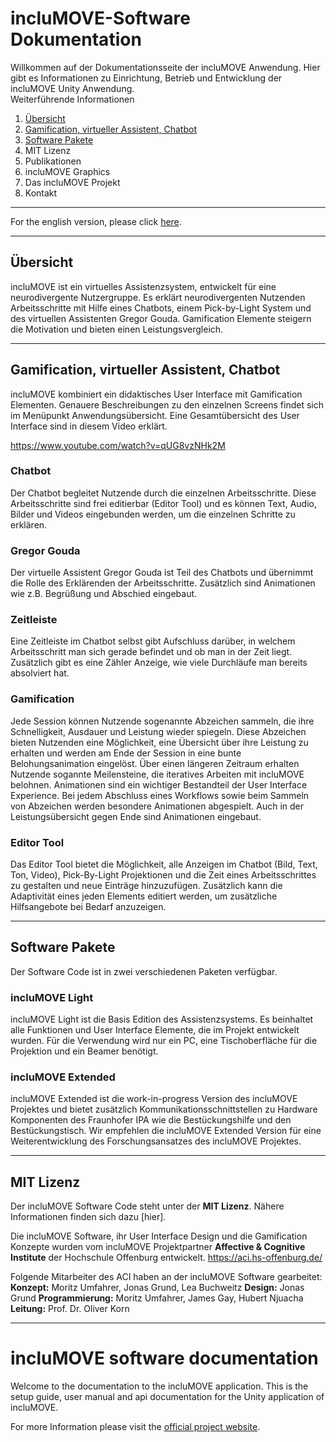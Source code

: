 # incluMOVE-Software Dokumentation
Willkommen auf der Dokumentationsseite der incluMOVE Anwendung. Hier gibt es Informationen zu Einrichtung, Betrieb und Entwicklung der incluMOVE Unity Anwendung. <br>
Weiterführende Informationen

 1. [Übersicht](#übersicht)
 2. [Gamification, virtueller Assistent, Chatbot](#gamification_de)
 3. [Software Pakete](#software_de)
 4. MIT Lizenz
 5. Publikationen
 6. incluMOVE Graphics
 7. Das incluMOVE Projekt
 8. Kontakt

---

For the english version, please click [here](#english).

---

## Übersicht
incluMOVE ist ein virtuelles Assistenzsystem, entwickelt für eine neurodivergente Nutzergruppe. Es erklärt neurodivergenten Nutzenden Arbeitsschritte mit Hilfe eines Chatbots, einem Pick-by-Light System und des virtuellen Assistenten Gregor Gouda. Gamification Elemente steigern die Motivation und bieten einen Leistungsvergleich. 

---

<a name="gamification_de"></a>
## Gamification, virtueller Assistent, Chatbot
incluMOVE kombiniert ein didaktisches User Interface mit Gamification Elementen. Genauere Beschreibungen zu den einzelnen Screens findet sich im Menüpunkt Anwendungsübersicht.
Eine Gesamtübersicht des User Interface sind in diesem Video erklärt.

https://www.youtube.com/watch?v=qUG8vzNHk2M 

### Chatbot
Der Chatbot begleitet Nutzende durch die einzelnen Arbeitsschritte. Diese Arbeitsschritte sind frei editierbar (Editor Tool) und es können Text, Audio, Bilder und Videos eingebunden werden, um die einzelnen Schritte zu erklären. 

### Gregor Gouda
Der virtuelle Assistent Gregor Gouda ist Teil des Chatbots und übernimmt die Rolle des Erklärenden der Arbeitsschritte. Zusätzlich sind Animationen wie z.B. Begrüßung und Abschied eingebaut.

### Zeitleiste
Eine Zeitleiste im Chatbot selbst gibt Aufschluss darüber, in welchem Arbeitsschritt man sich gerade befindet und ob man in der Zeit liegt. Zusätzlich gibt es eine Zähler Anzeige, wie viele Durchläufe man bereits absolviert hat.

### Gamification
Jede Session können Nutzende sogenannte Abzeichen sammeln, die ihre Schnelligkeit, Ausdauer und Leistung wieder spiegeln. Diese Abzeichen bieten Nutzenden eine Möglichkeit, eine Übersicht über ihre Leistung zu erhalten und werden am Ende der Session in eine bunte Belohungsanimation eingelöst. 
Über einen längeren Zeitraum erhalten Nutzende sogannte Meilensteine, die iteratives Arbeiten mit incluMOVE belohnen.
Animationen sind ein wichtiger Bestandteil der User Interface Experience. Bei jedem Abschluss eines Workflows sowie beim Sammeln von Abzeichen werden besondere Animationen abgespielt. Auch in der Leistungsübersicht gegen Ende sind Animationen eingebaut. 

### Editor Tool
Das Editor Tool bietet die Möglichkeit, alle Anzeigen im Chatbot (Bild, Text, Ton, Video), Pick-By-Light Projektionen und die Zeit eines Arbeitsschrittes zu gestalten und neue Einträge hinzuzufügen. 
Zusätzlich kann die Adaptivität eines jeden Elements editiert werden, um zusätzliche Hilfsangebote bei Bedarf anzuzeigen. 

---

<a name="software_de"></a>
## Software Pakete
Der Software Code ist in zwei verschiedenen Paketen verfügbar.

### incluMOVE Light
incluMOVE Light ist die Basis Edition des Assistenzsystems. Es beinhaltet alle Funktionen und User Interface Elemente, die im Projekt entwickelt wurden. 
Für die Verwendung wird nur ein PC, eine Tischoberfläche für die Projektion und ein Beamer benötigt.

### incluMOVE Extended
incluMOVE Extended ist die work-in-progress Version des incluMOVE Projektes und bietet zusätzlich Kommunikationsschnittstellen zu Hardware Komponenten des Fraunhofer IPA wie die Bestückungshilfe und den Bestückungstisch. 
Wir empfehlen die incluMOVE Extended Version für eine Weiterentwicklung des Forschungsansatzes des incluMOVE Projektes.

---

<a name="license_de"></a>
## MIT Lizenz

Der incluMOVE Software Code steht unter der **MIT Lizenz**. 
Nähere Informationen finden sich dazu [hier].

Die incluMOVE Software, ihr User Interface Design und die Gamification Konzepte wurden vom incluMOVE Projektpartner **Affective & Cognitive Institute** der Hochschule Offenburg entwickelt. https://aci.hs-offenburg.de/

Folgende Mitarbeiter des ACI haben an der incluMOVE Software gearbeitet: 
**Konzept:** Moritz Umfahrer, Jonas Grund, Lea Buchweitz
**Design:** Jonas Grund
**Programmierung:** Moritz Umfahrer, James Gay, Hubert Njuacha
**Leitung:** Prof. Dr. Oliver Korn



_________________________________________________________________________________________________________________

<a name="english"></a>
# incluMOVE software documentation

Welcome to the documentation to the incluMOVE application. This is the setup guide, user manual and api documentation for the Unity application of incluMOVE.

For more Information please visit the [official project website](https://inclumove.de).
